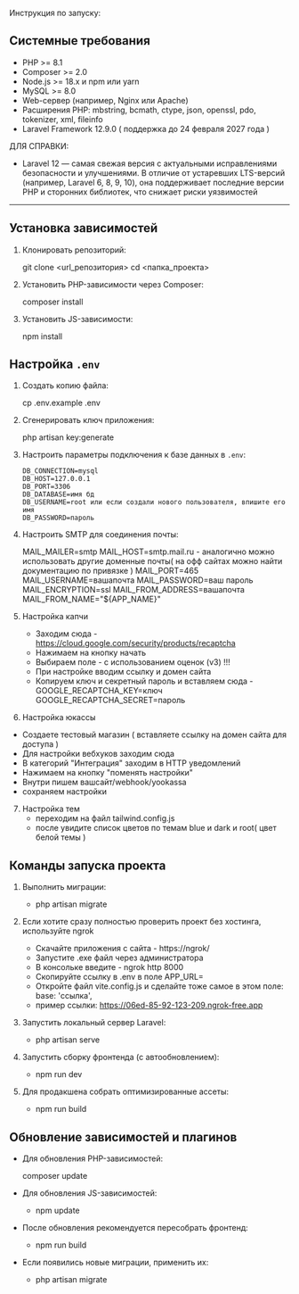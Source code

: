 Инструкция по запуску:

## Системные требования

* PHP >= 8.1
* Composer >= 2.0
* Node.js >= 18.x и npm или yarn
* MySQL >= 8.0
* Web-сервер (например, Nginx или Apache)
* Расширения PHP: mbstring, bcmath, ctype, json, openssl, pdo, tokenizer, xml, fileinfo
* Laravel Framework 12.9.0 ( поддержка до 24 февраля 2027 года ) 

ДЛЯ СПРАВКИ:
- Laravel 12 — самая свежая версия с актуальными исправлениями безопасности и улучшениями. В отличие от устаревших LTS-версий (например, Laravel 6, 8, 9, 10), она поддерживает последние версии PHP и сторонних библиотек, что снижает риски уязвимостей
---

## Установка зависимостей

1. Клонировать репозиторий:

   git clone <url_репозитория>
   cd <папка_проекта>

2. Установить PHP-зависимости через Composer:

   composer install

3. Установить JS-зависимости:

   npm install

## Настройка `.env`

1. Создать копию файла:

   cp .env.example .env

2. Сгенерировать ключ приложения:

   php artisan key:generate

3. Настроить параметры подключения к базе данных в `.env`:

   ```env
   DB_CONNECTION=mysql
   DB_HOST=127.0.0.1
   DB_PORT=3306
   DB_DATABASE=имя бд
   DB_USERNAME=root или если создали нового пользователя, впишите его имя
   DB_PASSWORD=пароль
   ```

4. Настроить SMTP для соединения почты:

   MAIL_MAILER=smtp
    MAIL_HOST=smtp.mail.ru - аналогично можно использовать другие доменные почты( на офф сайтах можно найти документацию по привязке )
    MAIL_PORT=465 
    MAIL_USERNAME=вашапочта
    MAIL_PASSWORD=ваш пароль
    MAIL_ENCRYPTION=ssl
    MAIL_FROM_ADDRESS=вашапочта
    MAIL_FROM_NAME="${APP_NAME}"

5. Настройка капчи

   - Заходим сюда - https://cloud.google.com/security/products/recaptcha
   - Нажимаем на кнопку начать
   - Выбираем поле - с использованием оценок (v3) !!!
   - При настройке вводим ссылку и домен сайта
   - Копируем ключ и секретный пароль и вставляем сюда - 
      GOOGLE_RECAPTCHA_KEY=ключ
      GOOGLE_RECAPTCHA_SECRET=пароль

6. Настройка юкассы

  - Создаете тестовый магазин ( вставляете ссылку на домен сайта для доступа )
  - Для настройки вебхуков заходим сюда
   - В категорий "Интеграция" заходим в HTTP уведомлений
   - Нажимаем на кнопку "поменять настройки"
   - Внутри пишем вашсайт/webhook/yookassa
   - сохраняем настройки

7. Настройка тем
   - переходим на файл tailwind.config.js
   - после увидите список цветов по темам blue и dark и root( цвет белой темы )

## Команды запуска проекта

1. Выполнить миграции:

   - php artisan migrate 

2. Если хотите сразу полностью проверить проект без хостинга, используйте ngrok

   - Скачайте приложения с сайта - https://ngrok/
   - Запустите .exe файл через администратора
   - В консольке введите - ngrok http 8000
   - Скопируйте ссылку в .env в поле APP_URL=
   - Откройте файл vite.config.js и сделайте тоже самое в этом поле:
      base: 'ссылка',
   - пример ссылки: https://06ed-85-92-123-209.ngrok-free.app

3. Запустить локальный сервер Laravel:

   - php artisan serve

4. Запустить сборку фронтенда (с автообновлением):

   - npm run dev

5. Для продакшена собрать оптимизированные ассеты:

   - npm run build

## Обновление зависимостей и плагинов

* Для обновления PHP-зависимостей:

  composer update


* Для обновления JS-зависимостей:

  - npm update


* После обновления рекомендуется пересобрать фронтенд:

  - npm run build


* Если появились новые миграции, применить их:

  - php artisan migrate


